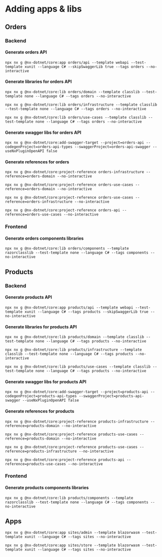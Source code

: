 # Adding apps & libs

## Orders

### Backend

#### Generate orders API

`npx nx g @nx-dotnet/core:app orders/api --template webapi --test-template xunit --language C# --skipSwaggerLib true --tags orders --no-interactive`

#### Generate libraries for orders API

`npx nx g @nx-dotnet/core:lib orders/domain --template classlib --test-template none --language C# --tags orders --no-interactive`

`npx nx g @nx-dotnet/core:lib orders/infrastructure --template classlib --test-template none --language C# --tags orders --no-interactive`

`npx nx g @nx-dotnet/core:lib orders/use-cases --template classlib --test-template none --language C# --tags orders --no-interactive`

#### Generate swagger libs for orders API

`npx nx g @nx-dotnet/core:add-swagger-target --project=orders-api --codegenProject=orders-api-types --swaggerProject=orders-api-swagger --useNxPluginOpenAPI false`

#### Generate references for orders

`npx nx g @nx-dotnet/core:project-reference orders-infrastructure --reference=orders-domain --no-interactive`

`npx nx g @nx-dotnet/core:project-reference orders-use-cases --reference=orders-domain --no-interactive`

`npx nx g @nx-dotnet/core:project-reference orders-use-cases --reference=orders-infrastructure --no-interactive`

`npx nx g @nx-dotnet/core:project-reference orders-api --reference=orders-use-cases --no-interactive`

### Frontend

#### Generate orders components libraries

`npx nx g @nx-dotnet/core:lib orders/components --template razorclasslib --test-template none --language C# --tags components --no-interactive`

## Products

### Backend

#### Generate products API

`npx nx g @nx-dotnet/core:app products/api --template webapi --test-template xunit --language C# --tags products --skipSwaggerLib true --no-interactive`

#### Generate libraries for products API

`npx nx g @nx-dotnet/core:lib products/domain --template classlib --test-template none --language C# --tags products --no-interactive`

`npx nx g @nx-dotnet/core:lib products/infrastructure --template classlib --test-template none --language C# --tags products --no-interactive`

`npx nx g @nx-dotnet/core:lib products/use-cases --template classlib --test-template none --language C# --tags products --no-interactive`

#### Generate swagger libs for products API

`npx nx g @nx-dotnet/core:add-swagger-target --project=products-api --codegenProject=products-api-types --swaggerProject=products-api-swagger --useNxPluginOpenAPI false`

#### Generate references for products

`npx nx g @nx-dotnet/core:project-reference products-infrastructure --reference=products-domain --no-interactive`

`npx nx g @nx-dotnet/core:project-reference products-use-cases --reference=products-domain --no-interactive`

`npx nx g @nx-dotnet/core:project-reference products-use-cases --reference=products-infrastructure --no-interactive`

`npx nx g @nx-dotnet/core:project-reference products-api --reference=products-use-cases --no-interactive`

### Frontend

#### Generate products components libraries

`npx nx g @nx-dotnet/core:lib products/components --template razorclasslib --test-template none --language C# --tags components --no-interactive`

## Apps

`npx nx g @nx-dotnet/core:app sites/admin --template blazorwasm --test-template xunit --language C# --tags sites --no-interactive`

`npx nx g @nx-dotnet/core:app sites/store --template blazorwasm --test-template xunit --language C# --tags sites --no-interactive`
